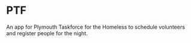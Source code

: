 PTF
===

An app for Plymouth Taskforce for the Homeless to schedule volunteers and register people for the night.
